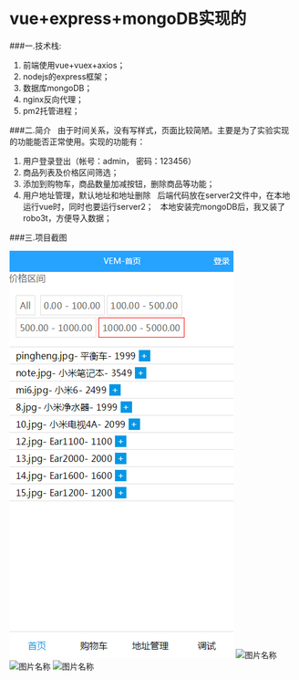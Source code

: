 
# vue+express+mongoDB实现的

###一.技术栈:
  1. 前端使用vue+vuex+axios；
  2. nodejs的express框架；
  3. 数据库mongoDB；
  4. nginx反向代理；
  5. pm2托管进程；
  
  
###二.简介
  &nbsp;&nbsp;由于时间关系，没有写样式，页面比较简陋。主要是为了实验实现的功能能否正常使用。实现的功能有：
  1. 用户登录登出（帐号：admin， 密码：123456）
  2. 商品列表及价格区间筛选；
  3. 添加到购物车，商品数量加减按钮，删除商品等功能；
  4. 用户地址管理，默认地址和地址删除
  &nbsp;&nbsp;后端代码放在server2文件中，在本地运行vue时，同时也要运行server2；
  &nbsp;&nbsp;本地安装完mongoDB后，我又装了robo3t，方便导入数据；
  
  
 ###三.项目截图
 
 ![图片名称](https://raw.githubusercontent.com/AUSERGEE/vue-express-mongoDB-/master/page-img/01.png)
 ![图片名称](https://raw.githubusercontent.com/AUSERGEE/vue-express-mongoDB-/master/page-img/02.png)
 ![图片名称](https://raw.githubusercontent.com/AUSERGEE/vue-express-mongoDB-/master/page-img/03.png)
 ![图片名称](https://raw.githubusercontent.com/AUSERGEE/vue-express-mongoDB-/master/page-img/04.png)
  



